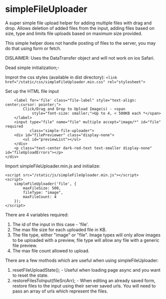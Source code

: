 # simpleFileUploader
A super simple file upload helper for adding multiple files with drag and drop. Allows deletion of added files from the input, adding files based on size, type and limits file uploads based on maximum size provided. 

This simple helper does not handle posting of files to the server, you may do that using form or fetch. 

DISLAIMER: Uses the DataTransfer object and will not work on ios Safari.

Dead simple initialization;-

Improt the css styles (available in dist directory):
`<link href="/static/css/simpleFileUploader.min.css" rel="stylesheet">`

Set up  the HTML file input
```<div>
    <label for='file' class="file-label" style="text-align: center;cursor: pointer;">
        Click/Drag and Drop to Upload Image(s) - <span
            style="font-size: smaller;">Up to 4, < 500KB each *</span>
    </label>
    <input type="file" name="file" multiple accept="image/*" id="file" required
           class="simple-file-uploader">
    <div id="filePreviewer" class="display-none">
        <ul id="previewList"></ul>
    </div>
    <p class="text-center dark-red-text text-smaller display-none" id="fileUploadErrors"></p>
</div>
```
  
Import simpleFileUploader.min.js and initialize:
<!--Must be imported before initialization-->
```
<script src="/static/js/simpleFileUploader.min.js"></script>
<script>
    simpleFileUploader('file', {
        maxFileSize: 500,
        fileType: "image",
        maxFileCount: 4
    });
</script>
```

There are 4 variables required:
1. The id of the input in this case - 'file'.
2. The max file size for each uploaded file in KB.
3. The file type, either "image" or "file". Image types will only allow images to be uploaded with a preview, file type will allow any file with a generic file preview.
4. The max file count allowed to upload.

There are a few mothods which are useful when using simpleFileUploader:
1. resetFileUploadState(); - Useful when loading page async and you want to reset the state.
2. restoreFilesToInput(fileSrcArr); - When editing an already saved form, restore files to the input using their server saved urls. You will need to pass an array of urls which represent the files.
